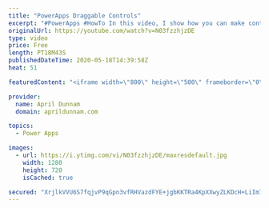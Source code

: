 ```yaml
---
title: "PowerApps Draggable Controls"
excerpt: "#PowerApps #HowTo In this video, I show how you can make controls inside your PowerApps draggable.  This method uses a hidden slider control to make it so you can drag a separate object across the screen.  I show a use case of dragging a \"Task Card\" from a Not Started, In Progress to Complete Buckets."
originalUrl: https://youtube.com/watch?v=N03fzzhjzDE
type: video
price: Free
length: PT18M43S
publishedDateTime: 2020-05-18T14:39:58Z
heat: 51

featuredContent: "<iframe width=\"800\" height=\"500\" frameborder=\"0\" src=\"https://www.youtube.com/embed/N03fzzhjzDE\" allow=\"accelerometer; autoplay; encrypted-media; gyroscope; picture-in-picture\" allowfullscreen></iframe>"

provider:
  name: April Dunnam
  domain: aprildunnam.com

topics:
  - Power Apps

images:
  - url: https://i.ytimg.com/vi/N03fzzhjzDE/maxresdefault.jpg
    width: 1280
    height: 720
    isCached: true

secured: "XrjlkVVU6S7fqjvP9qGpn3vfRHVazdFYE+jgbKKTRa4KpXXwyZLKDcH+LiIm7m8IeDsTjxTBCMCAXZn3CLgxhbE5CW81hDKr3wkXi7YA/saoqFRi71oN1BeExloAn5/0k525uModvaldMaS4d6hRY7rBgU48P73DF+SYm1C2vG6zLcYXmJZNUh4Ab7FfJjoDf36wDEBMp3LyeG3mpJANPaeBnNE7bXRu+Xqo5TNiZhF07ApSqH+JguUU337yOfoMBW/imn/QAeB9+iMXsilLnFOmeL2TPUDUkiLh3POMcjZVGAJk1pp34TvpqDi/z4IUdVcPgUnFQFUYzhyQz8QvzGXBwxWoCdI0ul/w7AKdbheH5ktVFcu2acwUTJmaty7UL/Yv/tCqAe/09qaRAJMlBybuE+E1TAWlzIoQcOryRZU=;04f7XzxTnH5JkSG6qubC0w=="
---
```


